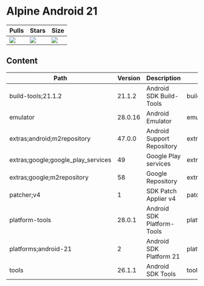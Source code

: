 # Alpine Android 21

| Pulls | Stars | Size |
| ----- | ----- | ---- |
| [![](https://img.shields.io/docker/pulls/alvrme/alpine-android.svg)](https://hub.docker.com/r/alvrme/alpine-android/) | [![](https://img.shields.io/docker/stars/alvrme/alpine-android.svg)](https://hub.docker.com/r/alvrme/alpine-android/) | [![](https://images.microbadger.com/badges/image/alvrme/alpine-android:android-21.svg)](https://microbadger.com/images/alvrme/alpine-android:android-21) |

## Content
Path                               | Version | Description                | Location
-------                            | ------- | -------                    | -------
build-tools;21.1.2                 | 21.1.2  | Android SDK Build-Tools    | build-tools/21.1.2/
emulator                           | 28.0.16 | Android Emulator           | emulator/
extras;android;m2repository        | 47.0.0  | Android Support Repository | extras/android/m2repository/
extras;google;google_play_services | 49      | Google Play services       | extras/google/google_play_services/
extras;google;m2repository         | 58      | Google Repository          | extras/google/m2repository/
patcher;v4                         | 1       | SDK Patch Applier v4       | patcher/v4/
platform-tools                     | 28.0.1  | Android SDK Platform-Tools | platform-tools/
platforms;android-21               | 2       | Android SDK Platform 21    | platforms/android-21/
tools                              | 26.1.1  | Android SDK Tools          | tools/